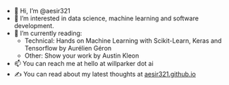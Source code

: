 - 👋 Hi, I’m @aesir321
- 👀 I’m interested in data science, machine learning and software development.
- 🌱 I’m currently reading:
  - Technical: Hands on Machine Learning with Scikit-Learn, Keras and Tensorflow by Aurélien Géron
  - Other: Show your work by Austin Kleon
- 📫 You can reach me at hello at willparker dot ai
- ✍️ You can read about my latest thoughts at [aesir321.github.io](https://aesir321.github.io)

<!---
aesir321/aesir321 is a ✨ special ✨ repository because its `README.md` (this file) appears on your GitHub profile.
You can click the Preview link to take a look at your changes.
--->
